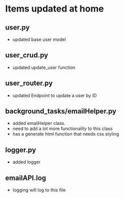 # Items updated at home

## user.py
- updated base user model


## user_crud.py
- updated update_user function


## user_router.py
- updated Endpoint to update a user by ID


## background_tasks/emailHelper.py
- added emailHelper class. 
- need to add a lot more functionality to this class 
- has a generate html function that needs css styling

## logger.py
- added logger


## emailAPI.log
- logging will log to this file